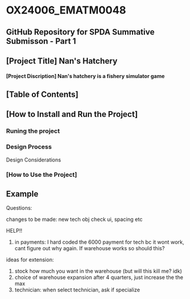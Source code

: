 # OX24006_EMATM0048
## GitHub Repository for SPDA Summative Submisson - Part 1 

## [Project Title] Nan's Hatchery
#### [Project Discription] Nan's hatchery is a fishery simulator game
## [Table of Contents]
## [How to Install and Run the Project]
### Runing the project
### Design Process 

Design Considerations

### [How to Use the Project]
## Example 




Questions: 

changes to be made:
new tech obj 
check ui, spacing etc

HELP!!

1. in payments: I hard coded the 6000 payment for tech bc it wont work, cant figure out why again. If warehouse works so should this?


ideas for extension: 
1. stock how much you want in the warehouse (but will this kill me? idk)
2. choice of warehouse expansion after 4 quarters, just increase the the max
3. technician:
when select technician, ask if specialize 

